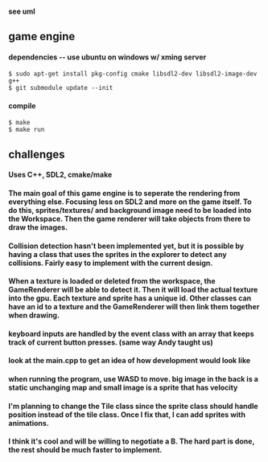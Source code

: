 #### see uml
## game engine
#### dependencies -- use ubuntu on windows w/ xming server
```console
$ sudo apt-get install pkg-config cmake libsdl2-dev libsdl2-image-dev g++
$ git submodule update --init
```
#### compile
```console
$ make
$ make run
```
## challenges
#### Uses C++, SDL2, cmake/make
#### The main goal of this game engine is to seperate the rendering from everything else. Focusing less on SDL2 and more on the game itself. To do this, sprites/textures/ and background image need to be loaded into the Workspace. Then the game renderer will take objects from there to draw the images.
#### Collision detection hasn't been implemented yet, but it is possible by having a class that uses the sprites in the explorer to detect any collisions. Fairly easy to implement with the current design.
#### When a texture is loaded or deleted from the workspace, the GameRenderer will be able to detect it. Then it will load the actual texture into the gpu. Each texture and sprite has a unique id. Other classes can have an id to a texture and the GameRenderer will then link them together when drawing.
#### keyboard inputs are handled by the event class with an array that keeps track of current button presses. (same way Andy taught us)
#### look at the main.cpp to get an idea of how development would look like
#### when running the program, use WASD to move. big image in the back is a static unchanging map and small image is a sprite that has velocity
#### I'm planning to change the Tile class since the sprite class should handle position instead of the tile class. Once I fix that, I can add sprites with animations.
#### I think it's cool and will be willing to negotiate a B. The hard part is done, the rest should be much faster to implement.
